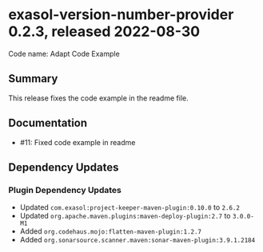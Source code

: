 # exasol-version-number-provider 0.2.3, released 2022-08-30

Code name: Adapt Code Example

## Summary

This release fixes the code example in the readme file.

## Documentation

* #11: Fixed code example in readme

## Dependency Updates

### Plugin Dependency Updates

* Updated `com.exasol:project-keeper-maven-plugin:0.10.0` to `2.6.2`
* Updated `org.apache.maven.plugins:maven-deploy-plugin:2.7` to `3.0.0-M1`
* Added `org.codehaus.mojo:flatten-maven-plugin:1.2.7`
* Added `org.sonarsource.scanner.maven:sonar-maven-plugin:3.9.1.2184`

